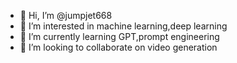 - 👋 Hi, I’m @jumpjet668
- 👀 I’m interested in machine learning,deep learning
- 🌱 I’m currently learning GPT,prompt engineering
- 💞️ I’m looking to collaborate on video generation
<!---
jumpjet668/jumpjet668 is a ✨ special ✨ repository because its `README.md` (this file) appears on your GitHub profile.
You can click the Preview link to take a look at your changes.
--->
